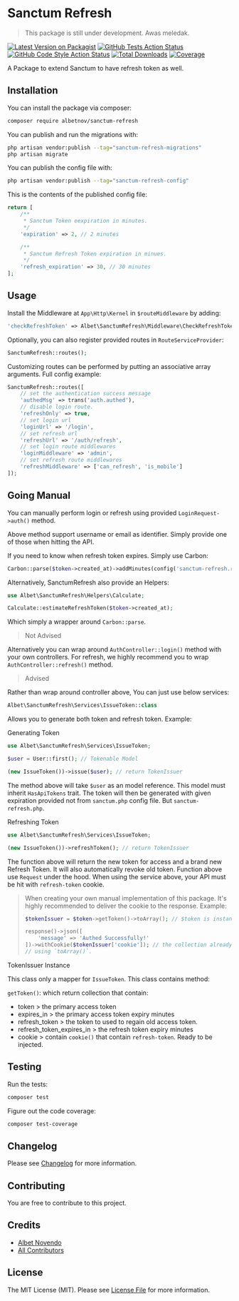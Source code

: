 # Sanctum Refresh

> This package is still under development. Awas meledak.

[![Latest Version on Packagist](https://img.shields.io/packagist/v/albetnov/sanctum-refresh.svg?style=flat-square)](https://packagist.org/packages/albetnov/sanctum-refresh)
[![GitHub Tests Action Status](https://img.shields.io/github/actions/workflow/status/albetnov/sanctum-refresh/run-tests.yml?branch=main&label=tests&style=flat-square)](https://github.com/albetnov/sanctum-refresh/actions?query=workflow%3Arun-tests+branch%3Amain)
[![GitHub Code Style Action Status](https://img.shields.io/github/actions/workflow/status/albetnov/sanctum-refresh/fix-php-code-style-issues.yml?branch=main&label=code%20style&style=flat-square)](https://github.com/albetnov/sanctum-refresh/actions?query=workflow%3A"Fix+PHP+code+style+issues"+branch%3Amain)
[![Total Downloads](https://img.shields.io/packagist/dt/albetnov/sanctum-refresh.svg?style=flat-square)](https://packagist.org/packages/albetnov/sanctum-refresh)
[![Coverage](https://img.shields.io/badge/coverage-100%25-lime)](https://albetnov.github.io/sanctum-refresh/)

A Package to extend Sanctum to have refresh token as well.

## Installation

You can install the package via composer:

```bash
composer require albetnov/sanctum-refresh
```

You can publish and run the migrations with:

```bash
php artisan vendor:publish --tag="sanctum-refresh-migrations"
php artisan migrate
```

You can publish the config file with:

```bash
php artisan vendor:publish --tag="sanctum-refresh-config"
```

This is the contents of the published config file:

```php
return [
    /**
     * Sanctum Token eexpiration in minutes.
     */
    'expiration' => 2, // 2 minutes

    /**
     * Sanctum Refresh Token expiration in minues.
     */
    'refresh_expiration' => 30, // 30 minutes
];
```

## Usage

Install the Middleware at `App\Http\Kernel` in `$routeMiddleware` by adding:

```php
'checkRefreshToken' => Albet\SanctumRefresh\Middleware\CheckRefreshToken
```

Optionally, you can also register provided routes in `RouteServiceProvider`:

```php
SanctumRefresh::routes();
```

Customizing routes can be performed by putting an associative array arguments.
Full config example:

```php
SanctumRefresh::routes([
    // set the authentication success message
    'authedMsg' => trans('auth.authed'),
    // disable login route.
    'refreshOnly' => true,
    // set login url
    'loginUrl' => '/login',
    // set refresh url
    'refreshUrl' => '/auth/refresh',
    // set login route middlewares
    'loginMiddleware' => 'admin',
    // set refresh route middlewares
    'refreshMiddleware' => ['can_refresh', 'is_mobile']
]);
```

## Going Manual

You can manually perform login or refresh using provided
`LoginRequest->auth()` method.

Above method support username or email as identifier. Simply provide one of those when hitting the API.

If you need to know when refresh token expires. Simply use Carbon:
```php
Carbon::parse($token->created_at)->addMinutes(config('sanctum-refresh.refresh_expiration'))
```

Alternatively, SanctumRefresh also provide an Helpers:

```php
use Albet\SanctumRefresh\Helpers\Calculate;

Calculate::estimateRefreshToken($token->created_at);
```

Which simply a wrapper around `Carbon::parse`.

> Not Advised

Alternatively you can wrap around `AuthController::login()` method with your own controllers.
For refresh, we highly recommend you to wrap `AuthController::refresh()` method.

> Advised

Rather than wrap around controller above, You can just use below services:

```php
Albet\SanctumRefresh\Services\IssueToken::class
```

Allows you to generate both token and refresh token. Example:

Generating Token

```php
use Albet\SanctumRefresh\Services\IssueToken;

$user = User::first(); // Tokenable Model

(new IssueToken())->issue($user); // return TokenIssuer
```

The method above will take `$user` as an model reference. This model must inherit `HasApiTokens`
trait. The token will then be generated with given expiration provided not from 
`sanctum.php` config file. But `sanctum-refresh.php`.

Refreshing Token

```php
use Albet\SanctumRefresh\Services\IssueToken;

(new IssueToken())->refreshToken(); // return TokenIssuer
```

The function above will return the new token for access and a brand new Refresh Token. It will also automatically
revoke old token. Function above use `Request` under the hood. When using the service above, your API must be hit
with `refresh-token` cookie.

> When creating your own manual implementation of this package. It's highly recommended to deliver the cookie to the 
> response. Example:
> ```php
> $tokenIssuer = $token->getToken()->toArray(); // $token is instance of TokenIssuer
> 
> response()->json([
>     'message' => 'Authed Successfully!'
> ])->withCookie($tokenIssuer['cookie']); // the collection already converted to array 
> // using `toArray()`.
> ```

TokenIssuer Instance

This class only a mapper for `IssueToken`. This class contains method:

`getToken()`: which return collection that contain:

- token > the primary access token
- expires_in > the primary access token expiry minutes
- refresh_token > the token to used to regain old access token.
- refresh_token_expires_in > the refresh token expiry minutes
- cookie > contain `cookie()` that contain `refresh-token`. Ready to be injected. 

## Testing

Run the tests:

```bash
composer test
```

Figure out the code coverage:

```bash
composer test-coverage
```

## Changelog

Please see [Changelog](CHANGELOG.md) for more information.


## Contributing

You are free to contribute to this project.

## Credits

- [Albet Novendo](https://github.com/albetnov)
- [All Contributors](../../contributors)

## License

The MIT License (MIT). Please see [License File](LICENSE.md) for more information.
